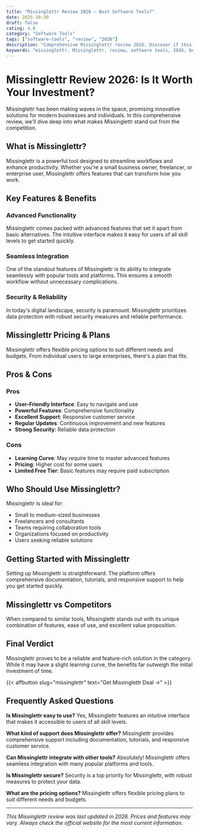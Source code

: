 ```yaml
---
title: "Missinglettr Review 2026 – Best Software Tools?"
date: 2025-10-30
draft: false
rating: 4.8
category: "Software Tools"
tags: ["software-tools", "review", "2026"]
description: "Comprehensive Missinglettr review 2026. Discover if this  tool is the best choice for your needs."
keywords: "missinglettr, Missinglettr, review, software tools, 2026, best software tools"
---
```


# Missinglettr Review 2026: Is It Worth Your Investment?

Missinglettr has been making waves in the  space, promising innovative solutions for modern businesses and individuals. In this comprehensive review, we'll dive deep into what makes Missinglettr stand out from the competition.

## What is Missinglettr?

Missinglettr is a powerful  tool designed to streamline workflows and enhance productivity. Whether you're a small business owner, freelancer, or enterprise user, Missinglettr offers features that can transform how you work.

## Key Features & Benefits

### Advanced Functionality
Missinglettr comes packed with advanced features that set it apart from basic alternatives. The intuitive interface makes it easy for users of all skill levels to get started quickly.

### Seamless Integration
One of the standout features of Missinglettr is its ability to integrate seamlessly with popular tools and platforms. This ensures a smooth workflow without unnecessary complications.

### Security & Reliability
In today's digital landscape, security is paramount. Missinglettr prioritizes data protection with robust security measures and reliable performance.

## Missinglettr Pricing & Plans

Missinglettr offers flexible pricing options to suit different needs and budgets. From individual users to large enterprises, there's a plan that fits.

## Pros & Cons

### Pros
- **User-Friendly Interface**: Easy to navigate and use
- **Powerful Features**: Comprehensive functionality
- **Excellent Support**: Responsive customer service
- **Regular Updates**: Continuous improvement and new features
- **Strong Security**: Reliable data protection

### Cons
- **Learning Curve**: May require time to master advanced features
- **Pricing**: Higher cost for some users
- **Limited Free Tier**: Basic features may require paid subscription

## Who Should Use Missinglettr?

Missinglettr is ideal for:
- Small to medium-sized businesses
- Freelancers and consultants
- Teams requiring collaboration tools
- Organizations focused on productivity
- Users seeking reliable  solutions

## Getting Started with Missinglettr

Setting up Missinglettr is straightforward. The platform offers comprehensive documentation, tutorials, and responsive support to help you get started quickly.

## Missinglettr vs Competitors

When compared to similar tools, Missinglettr stands out with its unique combination of features, ease of use, and excellent value proposition.

## Final Verdict

Missinglettr proves to be a reliable and feature-rich solution in the  category. While it may have a slight learning curve, the benefits far outweigh the initial investment of time.

{{< affbutton slug="missinglettr" text="Get Missinglettr Deal →" >}}

## Frequently Asked Questions

**Is Missinglettr easy to use?**
Yes, Missinglettr features an intuitive interface that makes it accessible to users of all skill levels.

**What kind of support does Missinglettr offer?**
Missinglettr provides comprehensive support including documentation, tutorials, and responsive customer service.

**Can Missinglettr integrate with other tools?**
Absolutely! Missinglettr offers seamless integration with many popular platforms and tools.

**Is Missinglettr secure?**
Security is a top priority for Missinglettr, with robust measures to protect your data.

**What are the pricing options?**
Missinglettr offers flexible pricing plans to suit different needs and budgets.

---

*This Missinglettr review was last updated in 2026. Prices and features may vary. Always check the official website for the most current information.*
